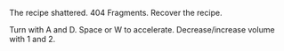 The recipe shattered.
404 Fragments.
Recover the recipe.

Turn with A and D.
Space or W to accelerate.
Decrease/increase volume with 1 and 2.